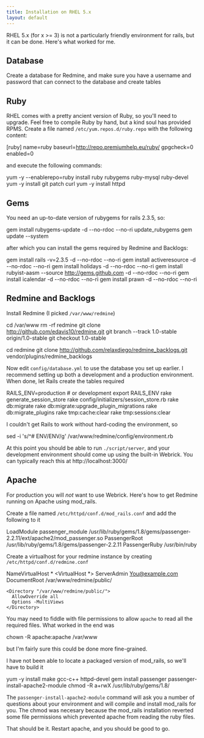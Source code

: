 ```yaml
---
title: Installation on RHEL 5.x
layout: default
---
```


RHEL 5.x (for x >= 3) is not a particularly friendly environment for
rails, but it can be done. Here's what worked for me.

## Database

Create a database for Redmine, and make sure you have a username and
password that can connect to the database and create tables

## Ruby

RHEL comes with a pretty ancient version of Ruby, so you'll need to
upgrade. Feel free to compile Ruby by hand, but a kind soul has
provided RPMS. Create a file named `/etc/yum.repos.d/ruby.repo` with
the following content:

  [ruby]
  name=ruby
  baseurl=http://repo.premiumhelp.eu/ruby/
  gpgcheck=0
  enabled=0

and execute the following commands:

  yum -y --enablerepo=ruby install ruby rubygems ruby-mysql ruby-devel
  yum -y install git patch curl
  yum -y install httpd

## Gems

You need an up-to-date version of rubygems for rails 2.3.5, so:

  gem install rubygems-update -d --no-rdoc --no-ri
  update_rubygems
  gem update --system

after which you can install the gems required by Redmine and Backlogs:

  gem install rails -v=2.3.5 -d --no-rdoc --no-ri
  gem install activeresource -d --no-rdoc --no-ri
  gem install holidays -d --no-rdoc --no-ri
  gem install rubyist-aasm --source http://gems.github.com -d --no-rdoc --no-ri
  gem install icalendar -d --no-rdoc --no-ri
  gem install prawn -d --no-rdoc --no-ri

## Redmine and Backlogs

Install Redmine (I picked `/var/www/redmine`)

  cd /var/www
  rm -rf redmine
  git clone http://github.com/edavis10/redmine.git
  git branch --track 1.0-stable origin/1.0-stable
  git checkout 1.0-stable

  cd redmine
  git clone http://github.com/relaxdiego/redmine_backlogs.git vendor/plugins/redmine_backlogs

Now edit `config/database.yml` to use the database you set up earlier.
I recommend setting up both a development and a production
environment. When done, let Rails create the tables required

  RAILS_ENV=production # or development
  export RAILS_ENV
  rake generate_session_store
  rake config/initializers/session_store.rb
  rake db:migrate
  rake db:migrate:upgrade_plugin_migrations
  rake db:migrate_plugins
  rake tmp:cache:clear
  rake tmp:sessions:clear

I couldn't get Rails to work without hard-coding the environment, so

  sed -i 's/^# ENV/ENV/g' /var/www/redmine/config/environment.rb

At this point you should be able to run `./script/server`, and your
development environment should come up using the built-in Webrick. You can typically reach this
at http://localhost:3000/

## Apache

For production you will _not_ want to use Webrick. Here's how to get
Redmine running on Apache using mod_rails.

Create a file named `/etc/httpd/conf.d/mod_rails.conf` and add the
following to it

  LoadModule passenger_module
  /usr/lib/ruby/gems/1.8/gems/passenger-2.2.11/ext/apache2/mod_passenger.so
  PassengerRoot /usr/lib/ruby/gems/1.8/gems/passenger-2.2.11
  PassengerRuby /usr/bin/ruby

Create a virtualhost for your redmine instance by creating
`/etc/httpd/conf.d/redmine.conf`

  NameVirtualHost *
  <VirtualHost *>
    ServerAdmin You@example.com
    DocumentRoot /var/www/redmine/public/

    <Directory "/var/www/redmine/public/">
      AllowOverride all
      Options -MultiViews
    </Directory>
  </VirtualHost>

You may need to fiddle with file permissions to allow `apache` to read
all the required files. What worked in the end was

  chown -R apache:apache /var/www

but I'm fairly sure this could be done more fine-grained.

I have not been able to locate a packaged version of mod_rails, so
we'll have to build it

  yum -y install make gcc-c++ httpd-devel
  gem install passenger
  passenger-install-apache2-module
  chmod -R a+rwX /usr/lib/ruby/gems/1.8/

The `passenger-install-apache2-module` command will ask you a number of questions about your
environment and will compile and install mod_rails for you. The chmod
was necesary because the mod_rails installation reverted some file
permissions which prevented apache from reading the ruby files.

That should be it. Restart apache, and you should be good to go.
